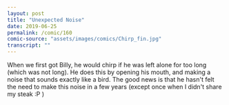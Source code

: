 ```yaml
---
layout: post
title: "Unexpected Noise"
date: 2019-06-25
permalink: /comic/160
comic-source: "assets/images/comics/Chirp_fin.jpg"
transcript: ""
---
```


When we first got Billy, he would chirp if he was left alone for too long (which was not long). He does this by opening his mouth, and making a noise that sounds exactly like a bird.  The good news is that he hasn't felt the need to make this noise in a few years (except once when I didn't share my steak :P )
